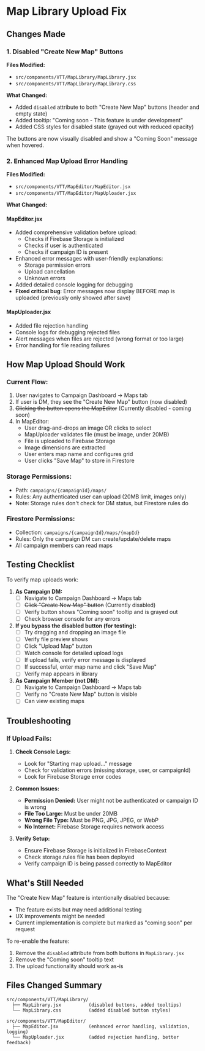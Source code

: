 # Map Library Upload Fix

## Changes Made

### 1. Disabled "Create New Map" Buttons
**Files Modified:** 
- `src/components/VTT/MapLibrary/MapLibrary.jsx`
- `src/components/VTT/MapLibrary/MapLibrary.css`

**What Changed:**
- Added `disabled` attribute to both "Create New Map" buttons (header and empty state)
- Added tooltip: "Coming soon - This feature is under development"
- Added CSS styles for disabled state (grayed out with reduced opacity)

The buttons are now visually disabled and show a "Coming Soon" message when hovered.

### 2. Enhanced Map Upload Error Handling
**Files Modified:**
- `src/components/VTT/MapEditor/MapEditor.jsx`
- `src/components/VTT/MapEditor/MapUploader.jsx`

**What Changed:**

#### MapEditor.jsx
- Added comprehensive validation before upload:
  - Checks if Firebase Storage is initialized
  - Checks if user is authenticated
  - Checks if campaign ID is present
- Enhanced error messages with user-friendly explanations:
  - Storage permission errors
  - Upload cancellation
  - Unknown errors
- Added detailed console logging for debugging
- **Fixed critical bug**: Error messages now display BEFORE map is uploaded (previously only showed after save)

#### MapUploader.jsx
- Added file rejection handling
- Console logs for debugging rejected files
- Alert messages when files are rejected (wrong format or too large)
- Error handling for file reading failures

## How Map Upload Should Work

### Current Flow:
1. User navigates to Campaign Dashboard → Maps tab
2. If user is DM, they see the "Create New Map" button (now disabled)
3. ~~Clicking the button opens the MapEditor~~ (Currently disabled - coming soon)
4. In MapEditor:
   - User drag-and-drops an image OR clicks to select
   - MapUploader validates file (must be image, under 20MB)
   - File is uploaded to Firebase Storage
   - Image dimensions are extracted
   - User enters map name and configures grid
   - User clicks "Save Map" to store in Firestore

### Storage Permissions:
- Path: `campaigns/{campaignId}/maps/`
- Rules: Any authenticated user can upload (20MB limit, images only)
- Note: Storage rules don't check for DM status, but Firestore rules do

### Firestore Permissions:
- Collection: `campaigns/{campaignId}/maps/{mapId}`
- Rules: Only the campaign DM can create/update/delete maps
- All campaign members can read maps

## Testing Checklist

To verify map uploads work:

1. **As Campaign DM:**
   - [ ] Navigate to Campaign Dashboard → Maps tab
   - [ ] ~~Click "Create New Map" button~~ (Currently disabled)
   - [ ] Verify button shows "Coming soon" tooltip and is grayed out
   - [ ] Check browser console for any errors

2. **If you bypass the disabled button (for testing):**
   - [ ] Try dragging and dropping an image file
   - [ ] Verify file preview shows
   - [ ] Click "Upload Map" button
   - [ ] Watch console for detailed upload logs
   - [ ] If upload fails, verify error message is displayed
   - [ ] If successful, enter map name and click "Save Map"
   - [ ] Verify map appears in library

3. **As Campaign Member (not DM):**
   - [ ] Navigate to Campaign Dashboard → Maps tab
   - [ ] Verify no "Create New Map" button is visible
   - [ ] Can view existing maps

## Troubleshooting

### If Upload Fails:

1. **Check Console Logs:**
   - Look for "Starting map upload..." message
   - Check for validation errors (missing storage, user, or campaignId)
   - Look for Firebase Storage error codes

2. **Common Issues:**
   - **Permission Denied:** User might not be authenticated or campaign ID is wrong
   - **File Too Large:** Must be under 20MB
   - **Wrong File Type:** Must be PNG, JPG, JPEG, or WebP
   - **No Internet:** Firebase Storage requires network access

3. **Verify Setup:**
   - Ensure Firebase Storage is initialized in FirebaseContext
   - Check storage.rules file has been deployed
   - Verify campaign ID is being passed correctly to MapEditor

## What's Still Needed

The "Create New Map" feature is intentionally disabled because:
- The feature exists but may need additional testing
- UX improvements might be needed
- Current implementation is complete but marked as "coming soon" per request

To re-enable the feature:
1. Remove the `disabled` attribute from both buttons in `MapLibrary.jsx`
2. Remove the "Coming soon" tooltip text
3. The upload functionality should work as-is

## Files Changed Summary

```
src/components/VTT/MapLibrary/
  ├── MapLibrary.jsx          (disabled buttons, added tooltips)
  └── MapLibrary.css          (added disabled button styles)

src/components/VTT/MapEditor/
  ├── MapEditor.jsx           (enhanced error handling, validation, logging)
  └── MapUploader.jsx         (added rejection handling, better feedback)
```
